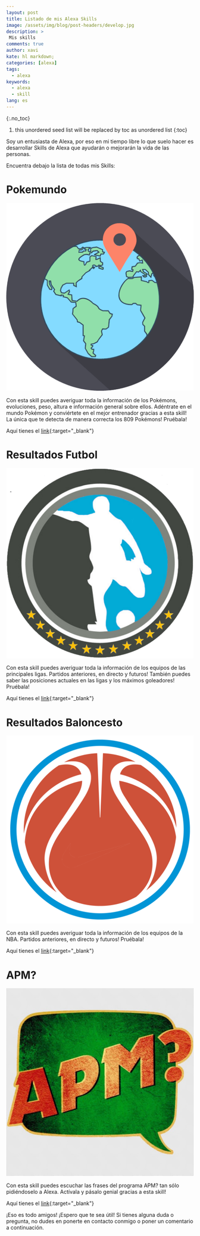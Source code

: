 ```yaml
---
layout: post
title: Listado de mis Alexa Skills 
image: /assets/img/blog/post-headers/develop.jpg
description: >
 Mis skills
comments: true
author: xavi
kate: hl markdown;
categories: [alexa]
tags:
  - alexa
keywords:
  - alexa
  - skill
lang: es
---
```

{:.no_toc}
1. this unordered seed list will be replaced by toc as unordered list
{:toc}

Soy un entusiasta de Alexa, por eso en mi tiempo libre lo que suelo hacer es desarrollar Skills de Alexa que ayudarán o mejorarán la vida de las personas.

Encuentra debajo la lista de todas mis Skills:

# Pokemundo

![image](/assets/img/blog/skills-logos/pokemundo.png)

Con esta skill puedes averiguar toda la información de los Pokémons, evoluciones, peso, altura e información general sobre ellos. Adéntrate en el mundo Pokémon y conviértete en el mejor entrenador gracias a esta skill! La única que te detecta de manera correcta los 809 Pokémons! Pruébala!

Aquí tienes el [link](https://www.amazon.es/Xavier-Portilla-Edo-Pokemundo/dp/B07Z638QX2){:target="_blank"}


# Resultados Futbol

![image](/assets/img/blog/skills-logos/resultados-futbol.png)

Con esta skill puedes averiguar toda la información de los equipos de las principales ligas. Partidos anteriores, en directo y futuros! También puedes saber las posiciones actuales en las ligas y los máximos goleadores! Pruébala!

Aquí tienes el [link](https://www.amazon.es/Xavier-Portilla-Edo-Resultados-f%C3%BAtbol/dp/B082R8715G){:target="_blank"}


# Resultados Baloncesto

![image](/assets/img/blog/skills-logos/resultados-baloncesto.png)

Con esta skill puedes averiguar toda la información de los equipos de la NBA. Partidos anteriores, en directo y futuros! Pruébala!

Aquí tienes el [link](https://www.amazon.es/Xavier-Portilla-Edo-Resultados-Baloncesto/dp/B082V9FDLM){:target="_blank"}


# APM?

![image](/assets/img/blog/skills-logos/apm.jpg)

Con esta skill puedes escuchar las frases del programa APM? tan sólo pidiéndoselo a Alexa. Actívala y pásalo genial gracias a esta skill!

Aquí tienes el [link](https://www.amazon.es/Xavier-Portilla-Edo-APM/dp/B081CHSR3Y){:target="_blank"}

¡Eso es todo amigos! 
¡Espero que te sea útil! Si tienes alguna duda o pregunta, no dudes en ponerte en contacto conmigo o poner un comentario a continuación.